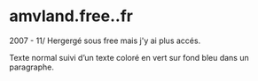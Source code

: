 # amvland.free..fr
2007 - 11/
Hergergé sous free mais j'y ai plus accés. 

Texte normal suivi d’un <span class="bg-info text-success">texte coloré en vert sur fond bleu</span> dans un paragraphe.